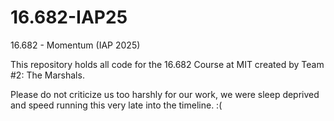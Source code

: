 # 16.682-IAP25
16.682 - Momentum (IAP 2025)

This repository holds all code for the 16.682 Course at MIT created by Team #2: The Marshals.

Please do not criticize us too harshly for our work, we were sleep deprived and speed running this very late into the timeline. :(
